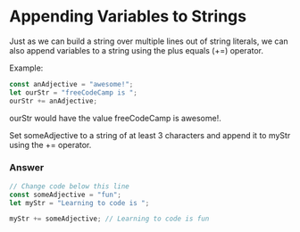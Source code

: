 # Appending Variables to Strings
Just as we can build a string over multiple lines out of string literals, we can also append variables to a string using the plus equals (+=) operator.

Example:

```js
const anAdjective = "awesome!";
let ourStr = "freeCodeCamp is ";
ourStr += anAdjective;
```

ourStr would have the value freeCodeCamp is awesome!.

Set someAdjective to a string of at least 3 characters and append it to myStr using the += operator.


### Answer

```js
// Change code below this line
const someAdjective = "fun";
let myStr = "Learning to code is ";

myStr += someAdjective; // Learning to code is fun

```
